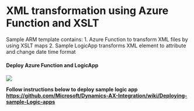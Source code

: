 # XML transformation using Azure Function and XSLT

Sample ARM template contains:
	 1. Azure Function to transform XML files by using XSLT maps
	 2. Sample LogicApp transforms XML element to attribute and change date time format

<h4>Deploy Azure Function and LogicApp<h4>

<a href="https://azuredeploy.net/?repository=https://github.com/faresamr/XmlTransformationUsingAzure/tree/master/XmlTransformation" target="_blank">
    <img src="http://azuredeploy.net/deploybutton.png">
</a>

Follow instructions below to deploy sample logic app
https://github.com/Microsoft/Dynamics-AX-Integration/wiki/Deploying-sample-Logic-apps
